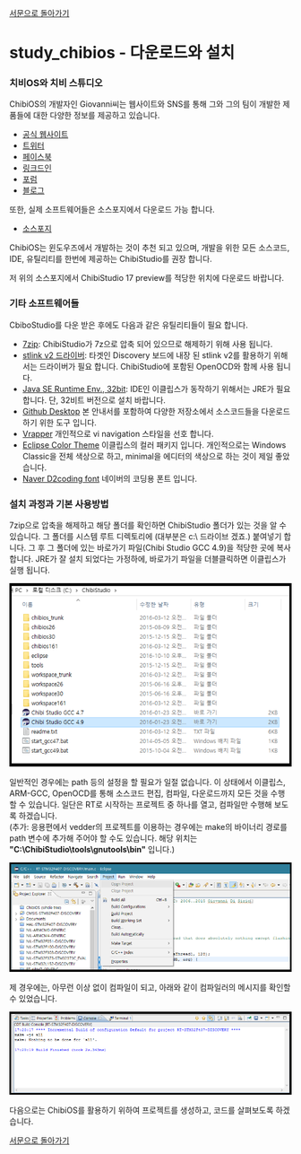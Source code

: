 [서문으로 돌아가기](../README.md#어떻게-무엇을-개발하고-공유할까)
  
# study_chibios - 다운로드와 설치
  
### 치비OS와 치비 스튜디오  
  
ChibiOS의 개발자인 Giovanni씨는 웹사이트와 SNS를 통해 그와 그의 팀이 개발한 제품들에 대한 다양한 정보를 제공하고 있습니다.  
    
- [공식 웹사이트](http://www.chibios.org/)
- [트위터](https://twitter.com/ChibiOS_RT)
- [페이스북](https://www.facebook.com/chibios/)
- [링크드인](https://www.linkedin.com/company/chibios-rt)
- [포럼](http://www.chibios.com/forum/)
- [블로그](http://www.playembedded.org/blog/en/2014/10/11/how-to-setup-chibistudio/)
  
또한, 실제 소프트웨어들은 소스포지에서 다운로드 가능 합니다.  
- [소스포지](https://sourceforge.net/projects/chibios/)  
  
ChibiOS는 윈도우즈에서 개발하는 것이 추천 되고 있으며, 개발을 위한 모든 소스코드, IDE, 유틸리티를 한번에 제공하는 ChibiStudio를 권장 합니다.
  
저 위의 소스포지에서 ChibiStudio 17 preview를 적당한 위치에 다운로드 바랍니다. 

### 기타 소프트웨어들  
  
CbiboStudio를 다운 받은 후에도 다음과 같은 유틸리티들이 필요 합니다.

- [7zip](http://www.7-zip.org/): ChibiStudio가 7z으로 압축 되어 있으므로 해제하기 위해 사용 됩니다.
- [stlink v2 드라이버](http://www.st.com/content/st_com/en/products/development-tools/hardware-development-tools/development-tool-hardware-for-mcus/debug-hardware-for-mcus/debug-hardware-for-stm32-mcus/st-link-v2.html): 타겟인 Discovery 보드에 내장 된 stlink v2를 활용하기 위해서는 드라이버가 필요 합니다. ChibiStudio에 포함된 OpenOCD와 함께 사용 됩니다.
- [Java SE Runtime Env., 32bit](http://www.oracle.com/technetwork/java/javase/downloads/jre8-downloads-2133155.html): IDE인 이클립스가 동작하기 위해서는 JRE가 필요 합니다. 단, 32비트 버전으로 설치 바랍니다.
- [Github Desktop](https://desktop.github.com/) 본 안내서를 포함하여 다양한 저장소에서 소스코드들을 다운로드하기 위한 도구 입니다. 
- [Vrapper](http://vrapper.sourceforge.net/home/) 개인적으로 vi navigation 스타일을 선호 합니다. 
- [Eclipse Color Theme](https://marketplace.eclipse.org/content/eclipse-color-theme) 이클립스의 컬러 패키지 입니다. 개인적으로는 Windows Classic을 전체 색상으로 하고, minimal을 에디터의 색상으로 하는 것이 제일 좋았습니다.  
- [Naver D2coding font](http://dev.naver.com/projects/d2coding) 네이버의 코딩용 폰트 입니다. 


### 설치 과정과 기본 사용방법
  
7zip으로 압축을 해제하고 해당 폴더를 확인하면 ChibiStudio 폴더가 있는 것을 알 수 있습니다. 그 폴더를 시스템 루트 디렉토리에 (대부분은 c:\ 드라이브 겠죠.) 붙여넣기 합니다. 그 후 그 폴더에 있는 바로가기 파일(Chibi Studio GCC 4.9)을 적당한 곳에 복사 합니다. JRE가 잘 설치 되었다는 가정하에, 바로가기 파일을 더블클릭하면 이클립스가 실행 됩니다.   
  
![images/001.png](images/001.png)
  
일반적인 경우에는 path 등의 설정을 할 필요가 일절 없습니다. 이 상태에서 이클립스, ARM-GCC, OpenOCD를 통해 소스코드 편집, 컴파일, 다운로드까지 모든 것을 수행할 수 있습니다. 일단은 RT로 시작하는 프로젝트 중 하나를 열고, 컴파일만 수행해 보도록 하겠습니다.   
(추가: 응용편에서 vedder의 프로젝트를 이용하는 경우에는 make의 바이너리 경로를 path 변수에 추가해 주어야 할 수도 있습니다. 해당 위치는 **"C:\ChibiStudio\tools\gnutools\bin"** 입니다.)  
  
![images/002.png](images/002.png)  
   
제 경우에는, 아무런 이상 없이 컴파일이 되고, 아래와 같이 컴파일러의 메시지를 확인할 수 있었습니다.  
  
![images/003.png](images/003.png)  

다음으로는 ChibiOS를 활용하기 위하여 프로젝트를 생성하고, 코드를 살펴보도록 하겠습니다. 
  
  
[서문으로 돌아가기](../README.md#어떻게-무엇을-개발하고-공유할까)
